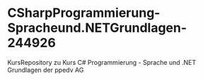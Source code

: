 # CSharpProgrammierung-Spracheund.NETGrundlagen-244926
KursRepository zu Kurs C# Programmierung - Sprache und .NET Grundlagen der ppedv AG
